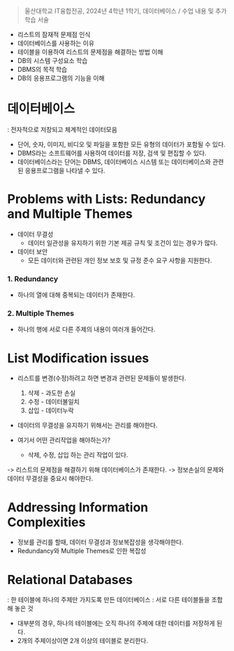 > 울산대학교 IT융합전공, 2024년 4학년 1학기, 데이터베이스 / 수업 내용 및 추가 학습 서술

- 리스트의 잠재적 문제점 인식
- 데이터베이스를 사용하는 이유
- 테이블을 이용하여 리스트의 문제점을 해결하는 방법 이해
- DB의 시스템 구성요소 학습
- DBMS의 목적 학습
- DB의 응용프로그램의 기능을 이해

# 데이터베이스
: 전자적으로 저장되고 체계적인 데이터모음

- 단어, 숫자, 이미지, 비디오 및 파일을 포함한 모든 유형의 데이터가 포함될 수 있다.
- DBMS라는 소프트웨어를 사용하여 데이터를 저장, 검색 및 편집할 수 있다.
- 데이터베이스라는 단어는 DBMS, 데이터베이스 시스템 또는 데이터베이스와 관련된 응용프로그램을 나타낼 수 있다.

# Problems with Lists: Redundancy and Multiple Themes

- 데이터 무결성
	- 데이터 일관성을 유지하기 위한 기본 제공 규칙 및 조건이 있는 경우가 많다.
- 데이터 보안
	- 모든 데이터와 관련된 개인 정보 보호 및 규정 준수 요구 사항을 지원한다.
### 1. Redundancy
- 하나의 열에 대해 중복되는 데이터가 존재한다.

### 2. Multiple Themes
- 하나의 행에 서로 다른 주제의 내용이 여러개 들어간다.

# List Modification issues
- 리스트를 변경(수정)하려고 하면 변경과 관련된 문제들이 발생한다.
	1. 삭제 - 과도한 손실
	2. 수정 - 데이터불일치
	3. 삽입 - 데이터누락

- 데이터의 무결성을 유지하기 위해서는 관리를 해야한다.
- 여기서 어떤 관리작업을 해야하는가?
	- 삭제, 수정, 삽입 하는 관리 작업이 있다.

-> 리스트의 문제점을 해결하기 위해 데이터베이스가 존재한다.
-> 정보손실의 문제와 데이터 무결성을 중요시 해야한다.

# Addressing Information Complexities
- 정보를 관리를 할때, 데이터 무결성과 정보복잡성을 생각해야한다.
- Redundancy와 Multiple Themes로 인한 복잡성

# Relational Databases
: 한 테이블에 하나의 주제만 가지도록 만든 데이터베이스
: 서로 다른 테이블들을 조합해 놓은 것

- 대부분의 경우, 하나의 테이블에는 오직 하나의 주제에 대한 데이터를 저장하게 된다.
- 2개의 주제이상이면 2개 이상의 테이블로 분리한다.
